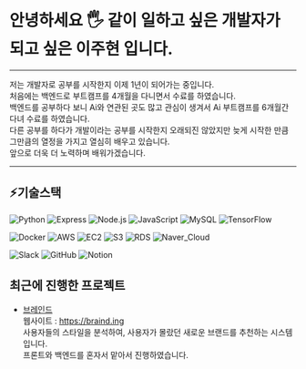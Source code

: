 
# 안녕하세요 🖐️ 같이 일하고 싶은 개발자가 되고 싶은 이주현 입니다.
---
저는 개발자로 공부를 시작한지 이제 1년이 되어가는 중입니다.<br>
처음에는 백엔드로 부트캠프를 4개월을 다니면서 수료를 하였습니다.<br>
백엔드를 공부하다 보니 Ai와 연관된 곳도 많고 관심이 생겨서 Ai 부트캠프를 6개월간 다녀 수료를 하였습니다.<br>
다른 공부를 하다가 개발이라는 공부를 시작한지 오래되진 않았지만 늦게 시작한 만큼 그만큼의 열정을 가지고 열심히 배우고 있습니다.<br>
앞으로 더욱 더 노력하며 배워가겠습니다.

---

## ⚡기술스택

![Python](https://img.shields.io/badge/Python-3776AB?style=flat-square&logo=python&logoColor=white)
![Express](https://img.shields.io/badge/Express-000000?style=flat-square&logo=express&logoColor=white)
![Node.js](https://img.shields.io/badge/Node.js-339933?style=flat-square&logo=nodedotjs&logoColor=white)
![JavaScript](https://img.shields.io/badge/JavaScript-F7DF1E?style=flat-square&logo=javascript&logoColor=black)
![MySQL](https://img.shields.io/badge/MySQL-4479A1?style=flat-square&logo=mysql&logoColor=white)
![TensorFlow](https://img.shields.io/badge/TensorFlow-FF6F00?style=flat-square&logo=tensorflow&logoColor=white)

![Docker](https://img.shields.io/badge/Docker-2496ED?style=flat-square&logo=docker&logoColor=white)
![AWS](https://img.shields.io/badge/Amazon_AWS-232F3E?style=flat-square&logo=amazonaws&logoColor=white)
![EC2](https://img.shields.io/badge/Amazon_EC2-FF9900?style=flat-square&logo=amazonec2&logoColor=white)
![S3](https://img.shields.io/badge/Amazon_S3-569A31?style=flat-square&logo=amazons3&logoColor=white)
![RDS](https://img.shields.io/badge/Amazon_RDS-527FFF?style=flat-square&logo=amazonrds&logoColor=white)
![Naver_Cloud](https://img.shields.io/badge/Naver_Cloud-03C75A?style=flat-square&logo=naver&logoColor=white)

![Slack](https://img.shields.io/badge/Slack-4A154B?style=flat-square&logo=slack&logoColor=white)
![GitHub](https://img.shields.io/badge/GitHub-181717?style=flat-square&logo=github&logoColor=white)
![Notion](https://img.shields.io/badge/Notion-000000?style=flat-square&logo=notion&logoColor=white)


## 최근에 진행한 프로젝트
- [브레인드](https://github.com/sioscorial/braind.ing) <br>
  웹사이트 : https://braind.ing<br>
  사용자들의 스타일을 분석하여, 사용자가 몰랐던 새로운 브랜드를 추천하는 시스템 입니다.<br>
  프론트와 백엔드를 혼자서 맡아서 진행하였습니다.
